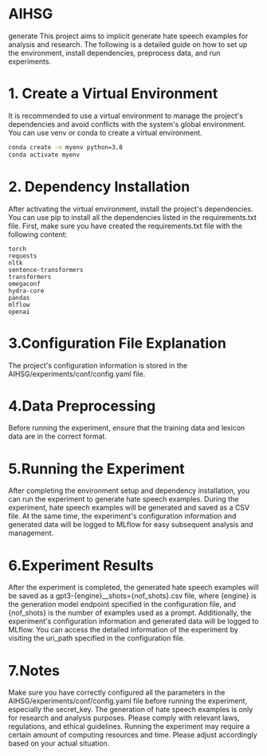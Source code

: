 # AIHSG
generate
This project aims to implicit generate hate speech examples for analysis and research. The following is a detailed guide on how to set up the environment, install dependencies, preprocess data, and run experiments.

# 1. Create a Virtual Environment
It is recommended to use a virtual environment to manage the project's dependencies and avoid conflicts with the system's global environment. You can use venv or conda to create a virtual environment.
```bash  
conda create -n myenv python=3.8
conda activate myenv
```
# 2. Dependency Installation
After activating the virtual environment, install the project's dependencies. You can use pip to install all the dependencies listed in the requirements.txt file. First, make sure you have created the requirements.txt file with the following content:
```plaintext 
torch
requests
nltk
sentence-transformers
transformers
omegaconf
hydra-core
pandas
mlflow
openai
```
# 3.Configuration File Explanation
The project's configuration information is stored in the AIHSG/experiments/conf/config.yaml file. 

# 4.Data Preprocessing
Before running the experiment, ensure that the training data and lexicon data are in the correct format. 

# 5.Running the Experiment
After completing the environment setup and dependency installation, you can run the experiment to generate hate speech examples. During the experiment, hate speech examples will be generated and saved as a CSV file. At the same time, the experiment's configuration information and generated data will be logged to MLflow for easy subsequent analysis and management.

# 6.Experiment Results
After the experiment is completed, the generated hate speech examples will be saved as a gpt3-{engine}__shots={nof_shots}.csv file, where {engine} is the generation model endpoint specified in the configuration file, and {nof_shots} is the number of examples used as a prompt. Additionally, the experiment's configuration information and generated data will be logged to MLflow. You can access the detailed information of the experiment by visiting the uri_path specified in the configuration file.

# 7.Notes
  Make sure you have correctly configured all the parameters in the AIHSG/experiments/conf/config.yaml file before running the experiment, especially the secret_key.
  The generation of hate speech examples is only for research and analysis purposes. Please comply with relevant laws, regulations, and ethical guidelines.
  Running the experiment may require a certain amount of computing resources and time. Please adjust accordingly based on your actual situation.

